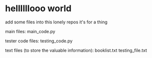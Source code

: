 # hellllllooo world
 
add some files into this lonely repos it's for a thing

main files:
main_code.py

tester code files:
testing_code.py

text files (to store the valuable information):
booklist.txt
testing_file.txt
